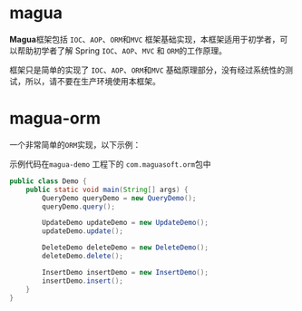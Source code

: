 # magua

**Magua**框架包括 `IOC`、`AOP`、`ORM`和`MVC` 框架基础实现，本框架适用于初学者，可以帮助初学者了解 Spring `IOC`、`AOP`、`MVC` 和 `ORM`的工作原理。

框架只是简单的实现了 `IOC`、`AOP`、`ORM`和`MVC` 基础原理部分，没有经过系统性的测试，所以，请不要在生产环境使用本框架。

# magua-orm
一个非常简单的`ORM`实现，以下示例：

示例代码在`magua-demo` 工程下的 `com.maguasoft.orm`包中
```java
public class Demo {
    public static void main(String[] args) {
        QueryDemo queryDemo = new QueryDemo();
        queryDemo.query();

        UpdateDemo updateDemo = new UpdateDemo();
        updateDemo.update();

        DeleteDemo deleteDemo = new DeleteDemo();
        deleteDemo.delete();

        InsertDemo insertDemo = new InsertDemo();
        insertDemo.insert();
    }
}
```
